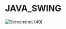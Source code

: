 # JAVA_SWING
![Screenshot (40)](https://user-images.githubusercontent.com/87847452/197333197-277ae23d-629f-490e-ab8b-fcdb95b1ffbf.png)
